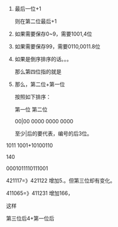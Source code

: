 1. 最后一位+1

   则在第二位最后+1

2. 如果需要保存0~9，需要1001,4位

3. 如果需要保存99，需要0110,0011.8位

4. 如果是倒序排序的话。。。

   那么第四位指的就是

5. 那么，第二位+第一位

   按照如下排序：

   第一位 			第二位

   00|00	0000	0000	0000

   

   至少|后的要代表，编号的后3位。	



1011 1001+10100110

140

0001011110111001



421117=》421122	增加5.。但第三位却有变化。



411065=》411231	增加166，



这样

第三位后4+第一位后









